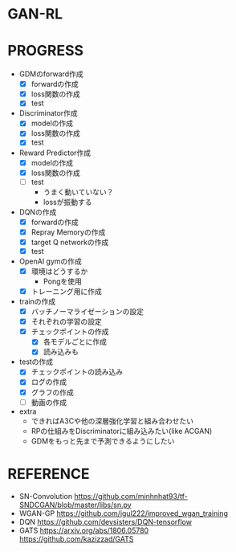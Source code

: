 # GAN-RL


# PROGRESS
- GDMのforward作成  
    - [x] forwardの作成  
    - [x] loss関数の作成  
    - [x] test  

- Discriminator作成
    - [x] modelの作成  
    - [x] loss関数の作成  
    - [x] test  

- Reward Predictor作成  
    - [x] modelの作成  
    - [x] loss関数の作成  
    - [ ] test  
        - うまく動いていない？  
        - lossが振動する  

- DQNの作成
    - [x] forwardの作成  
    - [x] Repray Memoryの作成  
    - [x] target Q networkの作成  
    - [x] test  

- OpenAI gymの作成
    - [x] 環境はどうするか  
        - Pongを使用
    - [x] トレーニング用に作成  

- trainの作成
    - [x] バッチノーマライゼーションの設定  
    - [x] それぞれの学習の設定  
    - [x] チェックポイントの作成  
        - [x] 各モデルごとに作成  
        - [x] 読み込みも  

- testの作成  
    - [x] チェックポイントの読み込み  
    - [x] ログの作成  
    - [x] グラフの作成  
    - [ ] 動画の作成  

- extra  
    - できればA3Cや他の深層強化学習と組み合わせたい  
    - RPの仕組みをDiscriminatorに組み込みたい(like ACGAN)  
    - GDMをもっと先まで予測できるようにしたい  

# REFERENCE
- SN-Convolution
https://github.com/minhnhat93/tf-SNDCGAN/blob/master/libs/sn.py
- WGAN-GP
https://github.com/igul222/improved_wgan_training
- DQN
https://github.com/devsisters/DQN-tensorflow
- GATS
https://arxiv.org/abs/1806.05780
https://github.com/kazizzad/GATS